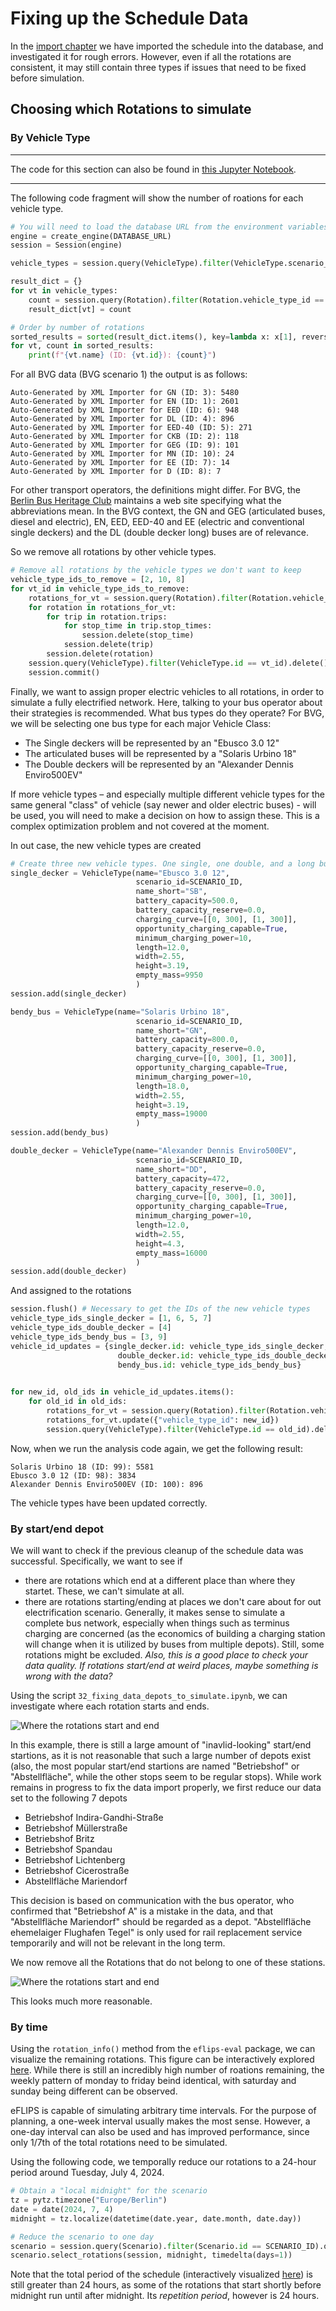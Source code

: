 # Fixing up the Schedule Data

In the [import chapter](./20_import.md) we have imported the schedule into the database, and investigated it for rough errors. However, even if all the rotations are consistent, it may still contain three types if issues that need to be fixed before simulation.

## Choosing which Rotations to simulate

### By Vehicle Type

---

The code for this section can also be found in [this Jupyter Notebook](https://github.com/mpm-tu-berlin/eflips-book/blob/main/31_fixing_data_vehicle_types.ipynb).

---

The following code fragment will show the number of roations for each vehicle type.

```python
# You will need to load the database URL from the environment variables
engine = create_engine(DATABASE_URL)
session = Session(engine)

vehicle_types = session.query(VehicleType).filter(VehicleType.scenario_id == SCENARIO_ID).all()

result_dict = {}
for vt in vehicle_types:
	count = session.query(Rotation).filter(Rotation.vehicle_type_id == vt.id).count()
	result_dict[vt] = count

# Order by number of rotations
sorted_results = sorted(result_dict.items(), key=lambda x: x[1], reverse=True)
for vt, count in sorted_results:
	print(f"{vt.name} (ID: {vt.id}): {count}")
```

For all BVG data (BVG scenario 1) the output is as follows:

```
Auto-Generated by XML Importer for GN (ID: 3): 5480
Auto-Generated by XML Importer for EN (ID: 1): 2601
Auto-Generated by XML Importer for EED (ID: 6): 948
Auto-Generated by XML Importer for DL (ID: 4): 896
Auto-Generated by XML Importer for EED-40 (ID: 5): 271
Auto-Generated by XML Importer for CKB (ID: 2): 118
Auto-Generated by XML Importer for GEG (ID: 9): 101
Auto-Generated by XML Importer for MN (ID: 10): 24
Auto-Generated by XML Importer for EE (ID: 7): 14
Auto-Generated by XML Importer for D (ID: 8): 7
```

For other transport operators, the definitions might differ. For BVG, the [Berlin Bus Heritage Club](https://www.traditionsbus.de/Fahrzeuge/typologie.htm) maintains a web site specifying what the abbreviations mean. In the BVG context, the GN and GEG (articulated buses, diesel and electric), EN, EED, EED-40 and EE (electric and conventional single deckers) and the DL (double decker long) buses are of relevance. 

So we remove all rotations by other vehicle types.

```python
# Remove all rotations by the vehicle types we don't want to keep
vehicle_type_ids_to_remove = [2, 10, 8]
for vt_id in vehicle_type_ids_to_remove:
	rotations_for_vt = session.query(Rotation).filter(Rotation.vehicle_type_id == vt_id).all()
	for rotation in rotations_for_vt:
		for trip in rotation.trips:
			for stop_time in trip.stop_times:
				session.delete(stop_time)
			session.delete(trip)
		session.delete(rotation)
	session.query(VehicleType).filter(VehicleType.id == vt_id).delete()
	session.commit()
```

Finally, we want to assign proper electric vehicles to all rotations, in order to simulate a fully electrified network. Here, talking to your bus operator about their strategies is recommended. What bus types do they operate? For BVG, we will be selecting one bus type for each major Vehicle Class:

- The Single deckers will be represented by an "Ebusco 3.0 12"
- The articulated buses will be represented by a "Solaris Urbino 18"
- The Double deckers will be represented by an "Alexander Dennis Enviro500EV"

If more vehicle types – and especially multiple different vehicle types for the same general "class" of vehicle (say newer and older electric buses) - will be used, you will need to make a decision on how to assign these. This is a complex optimization problem and not covered at the moment. 

In out case, the new vehicle types are created

```python
# Create three new vehicle types. One single, one double, and a long bus.
single_decker = VehicleType(name="Ebusco 3.0 12", 
                            scenario_id=SCENARIO_ID,
                            name_short="SB", 
                            battery_capacity=500.0,
                            battery_capacity_reserve=0.0,
                            charging_curve=[[0, 300], [1, 300]],
                            opportunity_charging_capable=True,
                            minimum_charging_power=10,
                            length=12.0,
                            width=2.55,
                            height=3.19,
                            empty_mass=9950
                            )
session.add(single_decker)

bendy_bus = VehicleType(name="Solaris Urbino 18",
                            scenario_id=SCENARIO_ID,
                            name_short="GN",
                            battery_capacity=800.0,
                            battery_capacity_reserve=0.0,
                            charging_curve=[[0, 300], [1, 300]],
                            opportunity_charging_capable=True,
                            minimum_charging_power=10,
                            length=18.0,
                            width=2.55,
                            height=3.19,
                            empty_mass=19000
                            )
session.add(bendy_bus)

double_decker = VehicleType(name="Alexander Dennis Enviro500EV",
                            scenario_id=SCENARIO_ID,
                            name_short="DD",
                            battery_capacity=472,
                            battery_capacity_reserve=0.0,
                            charging_curve=[[0, 300], [1, 300]],
                            opportunity_charging_capable=True,
                            minimum_charging_power=10,
                            length=12.0,
                            width=2.55,
                            height=4.3,
                            empty_mass=16000
                            )
session.add(double_decker)  
```

And assigned to the rotations

```python
session.flush() # Necessary to get the IDs of the new vehicle types
vehicle_type_ids_single_decker = [1, 6, 5, 7]
vehicle_type_ids_double_decker = [4]
vehicle_type_ids_bendy_bus = [3, 9]
vehicle_id_updates = {single_decker.id: vehicle_type_ids_single_decker,
						double_decker.id: vehicle_type_ids_double_decker,
						bendy_bus.id: vehicle_type_ids_bendy_bus}  
					  

for new_id, old_ids in vehicle_id_updates.items():
	for old_id in old_ids:
		rotations_for_vt = session.query(Rotation).filter(Rotation.vehicle_type_id == old_id)
		rotations_for_vt.update({"vehicle_type_id": new_id})
		session.query(VehicleType).filter(VehicleType.id == old_id).delete()
```

Now, when we run the analysis code again, we get the following result:
```
Solaris Urbino 18 (ID: 99): 5581
Ebusco 3.0 12 (ID: 98): 3834
Alexander Dennis Enviro500EV (ID: 100): 896
```

The vehicle types have been updated correctly.

### By start/end depot

We will want to check if the previous cleanup of the schedule data was successful. Specifically, we want to see if 

- there are rotations which end at a different place than where they startet. These, we can't simulate at all.
- there are rotations starting/ending at places we don't care about for out electrification scenario. Generally, it makes sense to simulate a complete bus network, especially when things such as terminus charging are concerned (as the economics of building a charging station will change when it is utilized by buses from multiple depots). Still, some rotations might be excluded. *Also, this is a good place to check your data quality. If rotations start/end at weird places, maybe something is wrong with the data?*

Using the script `32_fixing_data_depots_to_simulate.ipynb`, we can investigate where each rotation starts and ends. 

![Where the rotations start and end](media/rotations_per_station.svg)

In this example, there is still a large amount of "inavlid-looking" start/end startions, as it is not reasonable that such a large number of depots exist (also, the most popular start/end startions are named "Betriebshof" or "Abstellfläche", while the other stops seem to be regular stops). While work remains in progress to fix the data import properly, we first reduce our data set to the following 7 depots

- Betriebshof Indira-Gandhi-Straße
- Betriebshof Müllerstraße
- Betriebshof Britz
- Betriebshof Spandau
- Betriebshof Lichtenberg
- Betriebshof Cicerostraße
- Abstellfläche Mariendorf

This decision is based on communication with the bus operator, who confirmed that "Betriebshof A" is a mistake in the data, and that "Abstellfläche Mariendorf" should be regarded as a depot. "Abstellfläche ehemelaiger Flughafen Tegel" is only used for rail replacement service temporarily and will not be relevant in the long term.

We now remove all the Rotations that do not belong to one of these stations.

![Where the rotations start and end](media/rotations_per_station_reduced.svg)

This looks much more reasonable.

### By time

Using the `rotation_info()` method from the `eflips-eval` package, we can visualize the remaining rotations. This figure can be interactively explored [here](media/scenario_1_reduced_rotations.html). While there is still an incredibly high number of roations remaining, the weekly pattern of monday to friday beind identical, with saturday and sunday being different can be observed. 

eFLIPS is capable of simulating arbitrary time intervals. For the purpose of planning, a one-week interval usually makes the most sense. However, a one-day interval can also be used and has improved performance, since only 1/7th of the total rotations need to be simulated.

Using the following code, we temporally reduce our rotations to a 24-hour period around Tuesday, July 4, 2024. 

```python
# Obtain a "local midnight" for the scenario
tz = pytz.timezone("Europe/Berlin")
date = date(2024, 7, 4)
midnight = tz.localize(datetime(date.year, date.month, date.day))

# Reduce the scenario to one day
scenario = session.query(Scenario).filter(Scenario.id == SCENARIO_ID).one()
scenario.select_rotations(session, midnight, timedelta(days=1))
```

Note that the total period of the schedule (interactively visualized [here](media/scenario_1_final_rotations.html)) is still greater than 24 hours, as some of the rotations that start shortly before midnight run until after midnight. Its *repetition period*, however is 24 hours.